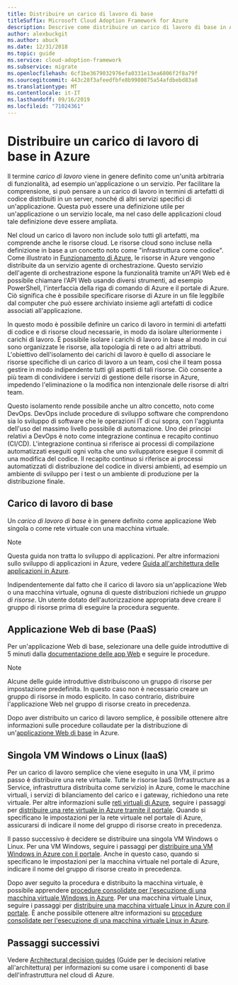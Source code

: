 ```yaml
---
title: Distribuire un carico di lavoro di base
titleSuffix: Microsoft Cloud Adoption Framework for Azure
description: Descrive come distribuire un carico di lavoro di base in Azure
author: alexbuckgit
ms.author: abuck
ms.date: 12/31/2018
ms.topic: guide
ms.service: cloud-adoption-framework
ms.subservice: migrate
ms.openlocfilehash: 6cf1be3679032976efa0331e13ea6806f2f8a79f
ms.sourcegitcommit: 443c28f3afeedfbfe8b9980875a54afdbebd83a8
ms.translationtype: MT
ms.contentlocale: it-IT
ms.lasthandoff: 09/16/2019
ms.locfileid: "71024361"
---
```

# <a name="deploy-a-basic-workload-in-azure"></a>Distribuire un carico di lavoro di base in Azure

Il termine *carico di lavoro* viene in genere definito come un'unità arbitraria di funzionalità, ad esempio un'applicazione o un servizio. Per facilitare la comprensione, si può pensare a un carico di lavoro in termini di artefatti di codice distribuiti in un server, nonché di altri servizi specifici di un'applicazione. Questa può essere una definizione utile per un'applicazione o un servizio locale, ma nel caso delle applicazioni cloud tale definizione deve essere ampliata.

Nel cloud un carico di lavoro non include solo tutti gli artefatti, ma comprende anche le risorse cloud. Le risorse cloud sono incluse nella definizione in base a un concetto noto come "infrastruttura come codice". Come illustrato in [Funzionamento di Azure](../../getting-started/what-is-azure.md), le risorse in Azure vengono distribuite da un servizio agente di orchestrazione. Questo servizio dell'agente di orchestrazione espone la funzionalità tramite un'API Web ed è possibile chiamare l'API Web usando diversi strumenti, ad esempio PowerShell, l'interfaccia della riga di comando di Azure e il portale di Azure. Ciò significa che è possibile specificare risorse di Azure in un file leggibile dal computer che può essere archiviato insieme agli artefatti di codice associati all'applicazione.

In questo modo è possibile definire un carico di lavoro in termini di artefatti di codice e di risorse cloud necessarie, in modo da isolare ulteriormente i carichi di lavoro. È possibile isolare i carichi di lavoro in base al modo in cui sono organizzate le risorse, alla topologia di rete o ad altri attributi. L'obiettivo dell'isolamento dei carichi di lavoro è quello di associare le risorse specifiche di un carico di lavoro a un team, così che il team possa gestire in modo indipendente tutti gli aspetti di tali risorse. Ciò consente a più team di condividere i servizi di gestione delle risorse in Azure, impedendo l'eliminazione o la modifica non intenzionale delle risorse di altri team.

Questo isolamento rende possibile anche un altro concetto, noto come DevOps. DevOps include procedure di sviluppo software che comprendono sia lo sviluppo di software che le operazioni IT di cui sopra, con l'aggiunta dell'uso del massimo livello possibile di automazione. Uno dei principi relativi a DevOps è noto come integrazione continua e recapito continuo (CI/CD). L'integrazione continua si riferisce ai processi di compilazione automatizzati eseguiti ogni volta che uno sviluppatore esegue il commit di una modifica del codice. Il recapito continuo si riferisce ai processi automatizzati di distribuzione del codice in diversi ambienti, ad esempio un ambiente di sviluppo per i test o un ambiente di produzione per la distribuzione finale.

## <a name="basic-workload"></a>Carico di lavoro di base

Un *carico di lavoro di base* è in genere definito come applicazione Web singola o come rete virtuale con una macchina virtuale.

> [!NOTE]
> Questa guida non tratta lo sviluppo di applicazioni. Per altre informazioni sullo sviluppo di applicazioni in Azure, vedere [Guida all'architettura delle applicazioni in Azure](https://docs.microsoft.com/azure/architecture/guide).

Indipendentemente dal fatto che il carico di lavoro sia un'applicazione Web o una macchina virtuale, ognuna di queste distribuzioni richiede un *gruppo di risorse*. Un utente dotato dell'autorizzazione appropriata deve creare il gruppo di risorse prima di eseguire la procedura seguente.

## <a name="basic-web-application-paas"></a>Applicazione Web di base (PaaS)

Per un'applicazione Web di base, selezionare una delle guide introduttive di 5 minuti dalla [documentazione delle app Web](https://docs.microsoft.com/azure/app-service?toc=/azure/architecture/cloud-adoption-guide/toc.json) e seguire le procedure.

> [!NOTE]
> Alcune delle guide introduttive distribuiscono un gruppo di risorse per impostazione predefinita. In questo caso non è necessario creare un gruppo di risorse in modo esplicito. In caso contrario, distribuire l'applicazione Web nel gruppo di risorse creato in precedenza.

Dopo aver distribuito un carico di lavoro semplice, è possibile ottenere altre informazioni sulle procedure collaudate per la distribuzione di un'[applicazione Web di base](https://docs.microsoft.com/azure/architecture/reference-architectures/app-service-web-app/basic-web-app?toc=/azure/architecture/cloud-adoption-guide/toc.json) in Azure.

## <a name="single-windows-or-linux-vm-iaas"></a>Singola VM Windows o Linux (IaaS)

Per un carico di lavoro semplice che viene eseguito in una VM, il primo passo è distribuire una rete virtuale. Tutte le risorse IaaS (Infrastructure as a Service, infrastruttura distribuita come servizio) in Azure, come le macchine virtuali, i servizi di bilanciamento del carico e i gateway, richiedono una rete virtuale. Per altre informazioni sulle [reti virtuali di Azure](https://docs.microsoft.com/azure/virtual-network/virtual-networks-overview?toc=/azure/architecture/cloud-adoption-guide/toc.json), seguire i passaggi per [distribuire una rete virtuale in Azure tramite il portale](https://docs.microsoft.com/azure/virtual-network/quick-create-portal?toc=/azure/architecture/cloud-adoption-guide/toc.json). Quando si specificano le impostazioni per la rete virtuale nel portale di Azure, assicurarsi di indicare il nome del gruppo di risorse creato in precedenza.

Il passo successivo è decidere se distribuire una singola VM Windows o Linux. Per una VM Windows, seguire i passaggi per [distribuire una VM Windows in Azure con il portale](https://docs.microsoft.com/azure/virtual-machines/windows/quick-create-portal?toc=/azure/architecture/cloud-adoption-guide/toc.json). Anche in questo caso, quando si specificano le impostazioni per la macchina virtuale nel portale di Azure, indicare il nome del gruppo di risorse creato in precedenza.

Dopo aver seguito la procedura e distribuito la macchina virtuale, è possibile apprendere [procedure consolidate per l'esecuzione di una macchina virtuale Windows in Azure](https://docs.microsoft.com/azure/architecture/reference-architectures/virtual-machines-windows/single-vm?toc=/azure/architecture/cloud-adoption-guide/toc.json). Per una macchina virtuale Linux, seguire i passaggi per [distribuire una macchina virtuale Linux in Azure con il portale](https://docs.microsoft.com/azure/virtual-machines/linux/quick-create-portal?toc=/azure/architecture/cloud-adoption-guide/toc.json). È anche possibile ottenere altre informazioni su [procedure consolidate per l'esecuzione di una macchina virtuale Linux in Azure](https://docs.microsoft.com/azure/architecture/reference-architectures/virtual-machines-linux/single-vm?toc=/azure/architecture/cloud-adoption-guide/toc.json).

## <a name="next-steps"></a>Passaggi successivi

Vedere [Architectural decision guides](../../decision-guides/index.md) (Guide per le decisioni relative all'architettura) per informazioni su come usare i componenti di base dell'infrastruttura nel cloud di Azure.
